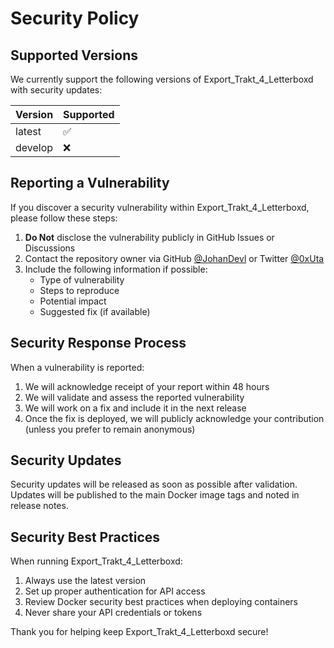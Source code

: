 # Security Policy

## Supported Versions

We currently support the following versions of Export_Trakt_4_Letterboxd with security updates:

| Version | Supported          |
| ------- | ------------------ |
| latest  | :white_check_mark: |
| develop | :x:                |

## Reporting a Vulnerability

If you discover a security vulnerability within Export_Trakt_4_Letterboxd, please follow these steps:

1. **Do Not** disclose the vulnerability publicly in GitHub Issues or Discussions
2. Contact the repository owner via GitHub [@JohanDevl](https://github.com/JohanDevl) or Twitter [@0xUta](https://twitter.com/0xUta)
3. Include the following information if possible:
   - Type of vulnerability
   - Steps to reproduce
   - Potential impact
   - Suggested fix (if available)

## Security Response Process

When a vulnerability is reported:

1. We will acknowledge receipt of your report within 48 hours
2. We will validate and assess the reported vulnerability
3. We will work on a fix and include it in the next release
4. Once the fix is deployed, we will publicly acknowledge your contribution (unless you prefer to remain anonymous)

## Security Updates

Security updates will be released as soon as possible after validation. Updates will be published to the main Docker image tags and noted in release notes.

## Security Best Practices

When running Export_Trakt_4_Letterboxd:

1. Always use the latest version
2. Set up proper authentication for API access
3. Review Docker security best practices when deploying containers
4. Never share your API credentials or tokens

Thank you for helping keep Export_Trakt_4_Letterboxd secure!
